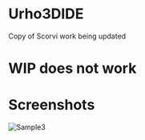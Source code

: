 # Urho3DIDE
Copy of Scorvi work being updated

# WIP does not work 

# Screenshots

![Sample3](https://raw.githubusercontent.com/scorvi/Urho3DIDE/master/screenshots/Screenshot_Sun_Mar_22_21_05_27_2015.png)
